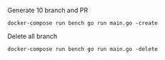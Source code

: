 Generate 10 branch and PR
```
docker-compose run bench go run main.go -create
```
Delete all branch
```
docker-compose run bench go run main.go -delete
```